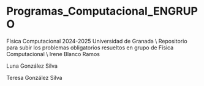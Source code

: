 # Programas_Computacional_ENGRUPO
Física Computacional 2024-2025 Universidad de Granada
\\
Repositorio para subir los problemas obligatorios resueltos en grupo de Física Computacional
\\
Irene Blanco Ramos

Luna González Silva

Teresa González Silva
